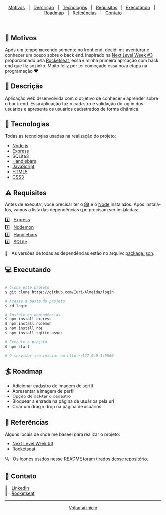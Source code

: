 <div align = "center" id = "top">

<p>

  <a href="#motivos">Motivos</a> &#xa0; | &#xa0;
  <a href="#descricao">Descrição</a> &#xa0; | &#xa0;
  <a href="#tecnologias">Tecnologias</a> &#xa0; | &#xa0;
  <a href="#requisitos">Requisitos</a> &#xa0; | &#xa0;
  <a href="#executando">Executando</a> &#xa0; | &#xa0;
  <a href="#roadmap">Roadmap</a> &#xa0; | &#xa0;
  <a href="#referencias">Referências</a> &#xa0; | &#xa0;
  <a href="#contato">Contato</a>

</p>

</div>

<br>

<div id = "motivos">

## :gem: Motivos ##

<p>

  Após um tempo mexendo somente no front end, decidi me aventurar e conhecer um pouco sobre o back end. Inspirado na <a href = "https://nextlevelweek.com/">Next Level Week #3</a> proporcionado pela <a href = "https://rocketseat.com.br/">Rocketseat</a>, essa é minha primeira aplicação com back end que fiz sozinho. Muito feliz por ter começado essa nova etapa na programação :heart:

</p>

</div>

<div id = "descricao">

## :pushpin: Descrição ##

<p>

  Aplicação web desenvolvida com o objetivo de conhecer e aprender sobre o back end. Essa aplicação faz o cadastro e validação do log in dos usuários e apresenta os usuários cadastrados de forma dinâmica.

</p>

</div>

<div id = "tecnologias">

## :rocket: Tecnologias ##

Todas as tecnologias usadas na realização do projeto:

* [Node.js](https://nodejs.org/pt-br/)
* [Express](https://expressjs.com/pt-br/)
* [SQLite3](https://www.sqlite.org/index.html)
* [Handlebars](https://handlebarsjs.com/)
* [JavaScript](https://developer.mozilla.org/pt-BR/docs/Web/JavaScript)
* [HTML5](https://developer.mozilla.org/pt-BR/docs/Web/HTML/HTML5)
* [CSS3](https://developer.mozilla.org/pt-BR/docs/Web/CSS)

</div>

<div id = "requisitos">

## :warning: Requisitos ##

Antes de executar, você precisar ter o [Git](https://git-scm.com) e o [Node](https://nodejs.org/pt-br/) instalados. Após instalá-los, vamos a lista das dependências que precisam ser instaladas:

:one: &#xa0; [Express](https://expressjs.com/pt-br/) <br>
:two: &#xa0; [Nodemon](https://nodemon.io/) <br>
:three: &#xa0; [Handlebars](https://handlebarsjs.com/) <br>
:four: &#xa0; [SQLite](https://www.sqlite.org/index.html)

:construction: &#xa0; As versões de todas as dependências estão no arquivo <a href="./package.json">package.json</a>.

</div>

<div id = "executando">

## :computer: Executando ##

```bash

# Clone este projeto
$ git clone https://github.com/Iuri-Almeida/login

# Acesse a pasta do projeto
$ cd login

# Instale as dependências
$ npm install express
$ npm install nodemon
$ npm install hbs
$ npm install sqlite-async

# Execute o projeto 
$ npm start

# O servidor irá iniciar em http://127.0.0.1:5500
```

</div>

<div id = "roadmap">

## :surfer: Roadmap ##

* Adicionar cadastro de imagem de perfil
* Apresentar a imagem de perfil
* Opção de deletar o cadastro
* Bloquear a entrada na página de usuários pela url
* Criar um drag'n drop na página de usuários

</div>

<div id = "referencias">

## :key: Referências ##

Alguns locais de onde me baseei para realizar o projeto:

* <a href = "https://nextlevelweek.com/">Next Level Week #3</a>
* [Rocketseat](https://rocketseat.com.br/)

:mag: &#xa0; Os ícones usados nesse README foram tirados desse [repositório](https://gist.github.com/rxaviers/7360908).

</div>

<div id = "contato">

## :wave: Contato ##

:necktie: &#xa0; <a href = "https://www.linkedin.com/in/iurilopesalmeida/"> LinkedIn </a>
<br>
:rocket: &#xa0; <a href="https://app.rocketseat.com.br/me/iurialmeida"> Rocketseat </a>

</div>

<hr>

<div align = "center">

<a href = "#top">Voltar ai início</a>

</div>